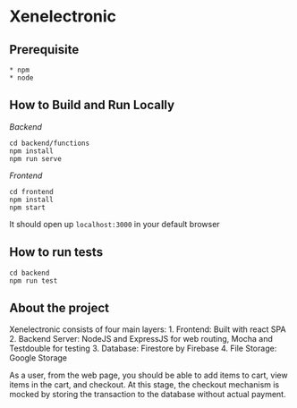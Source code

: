 # Xenelectronic

## Prerequisite

    * npm
    * node

## How to Build and Run Locally

_Backend_

```
cd backend/functions
npm install
npm run serve
```

_Frontend_

```
cd frontend
npm install
npm start
```

It should open up `localhost:3000` in your default browser

## How to run tests

```
cd backend
npm run test
```

## About the project

Xenelectronic consists of four main layers: 1. Frontend: Built with react SPA 2. Backend Server: NodeJS and ExpressJS for web routing, Mocha and Testdouble for testing 3. Database: Firestore by Firebase 4. File Storage: Google Storage

As a user, from the web page, you should be able to add items to cart, view items in the cart, and checkout. At this stage, the checkout mechanism is mocked by storing the transaction to the database without actual payment.

